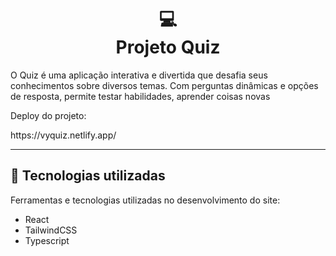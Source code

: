<h1 align="center">
  💻<br>Projeto Quiz
</h1>

<p>O Quiz é uma aplicação interativa e divertida que desafia seus conhecimentos sobre diversos temas. Com perguntas dinâmicas e opções de resposta, permite testar habilidades, aprender coisas novas</p>

<p>Deploy do projeto: </p>
<p>https://vyquiz.netlify.app/</p>

---

## 💼 Tecnologias utilizadas

Ferramentas e tecnologias utilizadas no desenvolvimento do site:

- React
- TailwindCSS
- Typescript
